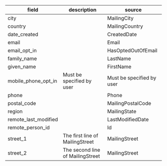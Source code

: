 |field|description|source|
|---|---|---|
|city||MailingCity|
|country||MailingCountry|
|date_created||CreatedDate|
|email||Email|
|email_opt_in||HasOptedOutOfEmail|
|family_name||LastName|
|given_name||FirstName|
|mobile_phone_opt_in|Must be specified by user|Must be specified by user|
|phone||Phone|
|postal_code||MailingPostalCode|
|region||MailingState|
|remote_last_modified||LastModifiedDate|
|remote_person_id||Id|
|street_1|The first line of MailingStreet|MailingStreet|
|street_2|The second line of MailingStreet|MailingStreet|